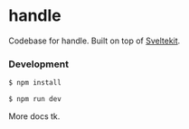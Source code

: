 # handle

Codebase for handle. Built on top of [Sveltekit](https://kit.svelte.dev).

### Development

```sh
$ npm install

$ npm run dev
```

More docs tk.